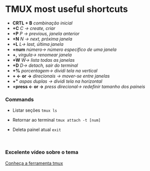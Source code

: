 # TMUX most useful shortcuts


* **CRTL + B** *combinação inicial*
* **+C** *C -> create, criar*
* **+P** *P -> previous, janela anterior*
* **+N** *N -> next, próxima janela*
* **+L** *L-> last, última janela*
* **+num** *número-> número específico de uma janela*
* **+,** *virgula-> renomear janela*
* **+W** *W-> lista todas as janelas*
* **+D** *D-> detach, sair do terminal*
* **+%** *porcentagem-> dividi tela na vertical*
* **+ <- or ->** *direcionais -> mover-se entre janelas*
* **+"** *aspas duplas -> dividi tela na horizontal*
* **+press <- or ->** *press direcional-> redefinir tamanho dos paineis*

### Commands

* Listar seções
    `tmux ls`

* Retornar ao terminal
    `tmux attach -t [num]`

* Deleta painel atual
    `exit`

    <br>

### Excelente vídeo sobre o tema
[Conheça a ferramenta tmux](https://www.youtube.com/watch?v=abuMVACvRNI)
